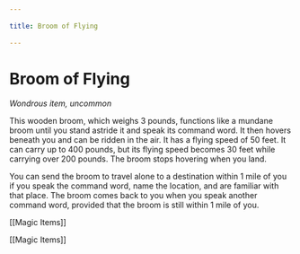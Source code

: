 --- 
title: Broom of Flying 
---
# Broom of Flying

*Wondrous item, uncommon*

This wooden broom, which weighs 3 pounds, functions like a mundane broom until you stand astride it and speak its command word. It then hovers beneath you and can be ridden in the air. It has a flying speed of 50 feet. It can carry up to 400 pounds, but its flying speed becomes 30 feet while carrying over 200 pounds. The broom stops hovering when you land.

You can send the broom to travel alone to a destination within 1 mile of you if you speak the command word, name the location, and are familiar with that place. The broom comes back to you when you speak another command word, provided that the broom is still within 1 mile of you.



[[Magic Items]]

[[Magic Items]]
